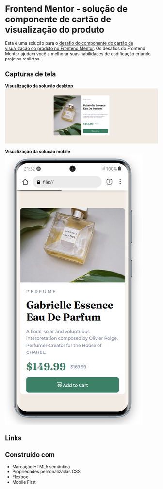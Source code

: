 # Frontend Mentor - solução de componente de cartão de visualização do produto

Esta é uma solução para o [desafio do componente do cartão de visualização do produto no Frontend Mentor](https://www.frontendmentor.io/challenges/product-preview-card-component-GO7UmttRfa). Os desafios do Frontend Mentor ajudam você a melhorar suas habilidades de codificação criando projetos realistas.

## Capturas de tela

**Visualização da solução desktop**
![](./images/captura-desktop.PNG)

**Visualização da solução mobile**
![](./images/captura-mobile.PNG)

## Links

 
## Construído com 
- Marcação HTML5 semântica
- Propriedades personalizadas CSS
- Flexbox
- Mobile First
